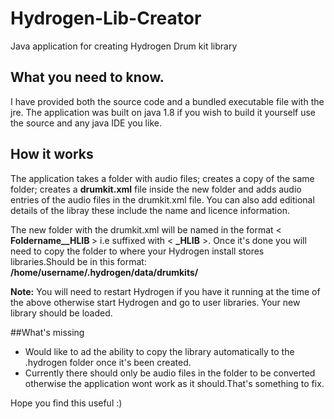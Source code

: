 # Hydrogen-Lib-Creator
Java application for creating Hydrogen Drum kit library
## What you need to know.
I have provided both the source code and a bundled executable file with the jre.
The application was built on java 1.8 if you wish to build it yourself use the source and any java IDE you like.
## How it works
The application takes a folder with audio files; creates a copy of the same folder; creates a <b>drumkit.xml</b> file inside the new folder and adds audio entries of the audio files in the drumkit.xml file. You can also add editional details of the libray these include the name and licence information.

The new folder with the drumkit.xml will be named in the format < <b> Foldername__HLIB </b> > i.e suffixed with < <b>_HLIB</b> >.
Once it's done you will need to copy the folder to where your Hydrogen install stores libraries.Should be in this format:<b> /home/username/.hydrogen/data/drumkits/ </b>

<b>Note:</b> You will need to restart Hydrogen if you have it running at the time of the above otherwise start Hydrogen and go to user libraries. Your new library should be loaded.

##What's missing
<ul>
<li>Would like to ad the ability to copy the library automatically to the .hydrogen folder once it's been created.</li>
<li>Currently there should only be audio files in the folder to be converted otherwise the application wont work as it should.That's something to fix.
</li>
</ul>
Hope you find this useful :)

